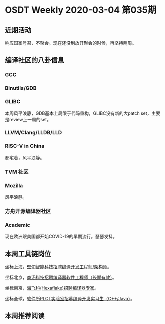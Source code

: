 # OSDT Weekly 2020-03-04 第035期

## 近期活动

响应国家号召，不聚会。现在还没到放开聚会的时候，再坚持两周。

## 编译社区的八卦信息

### GCC




### Binutils/GDB



### GLIBC

本周风平浪静，GDB基本上局限于代码重构，GLIBC没有新的大patch set，主要是review上一周的set。

### LLVM/Clang/LLDB/LLD


### RISC-V in China

都宅着，风平浪静。

### TVM 社区


### Mozilla

风平浪静。

### 方舟开源编译器社区

### Academic

现在欧洲跟美国都开始COVID-19的早期流行。瑟瑟发抖。

## 本周工具链岗位

坐标上海，[壁仞智能科技招聘编译开发工程师/架构师](https://mp.weixin.qq.com/s/Gy6mBjGVyew7JiV6NZDZMA)。

坐标北京，[商汤科技招聘编译器软件工程师（长期有效）](https://mp.weixin.qq.com/s/rCccNDAPvivVgUw8pkrOLg)。

坐标南京，[海飞科(Hexaflake)招聘编译器专家](https://mp.weixin.qq.com/s/MnauRlovF7dNzYUe8gy1AQ)。

坐标全球，[软件所PLCT实验室招募编译开发实习生（C++/Java）](https://github.com/isrc-cas/PLCT-Weekly/blob/master/open-positions.md)。

## 本周推荐阅读
